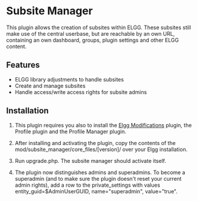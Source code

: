 Subsite Manager
===============
This plugin allows the creation of subsites within ELGG. These subsites still make use of the central userbase, but are reachable by an own URL, containing an own dashboard, groups, plugin settings and other ELGG content.

Features
--------
- ELGG library adjustments to handle subsites
- Create and manage subsites
- Handle access/write access rights for subsite admins

Installation
------------
1. This plugin requires you also to install the [Elgg Modifications](https://githubcom/Pleio/elgg_modifications) plugin, the Profile plugin and the Profile Manager plugin.

2. After installing and activating the plugin, copy the contents of the mod/subsite_manager/core_files/[version]/ over your Elgg installation.

3. Run upgrade.php. The subsite manager should activate itself.

4. The plugin now distinguishes admins and superadmins. To become a superadmin (and to make sure the plugin doesn't reset your current admin rights), add a row to the private_settings with values entity_guid=$AdminUserGUID, name="superadmin", value="true". 
